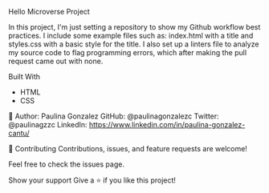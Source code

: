 Hello Microverse Project

In this project, I'm just setting a repository to show my Github workflow best practices. I include some example files such as: index.html with a title and styles.css with a basic style for the title.
I also set up a linters file to analyze my source code to flag programming errors, which after making the pull request came out with none.

Built With

- HTML
- CSS

👤 Author: Paulina Gonzalez
GitHub: @paulinagonzalezc
Twitter: @paulinagzzc
LinkedIn: https://www.linkedin.com/in/paulina-gonzalez-cantu/

🤝 Contributing
Contributions, issues, and feature requests are welcome!

Feel free to check the issues page.

Show your support
Give a ⭐️ if you like this project!
